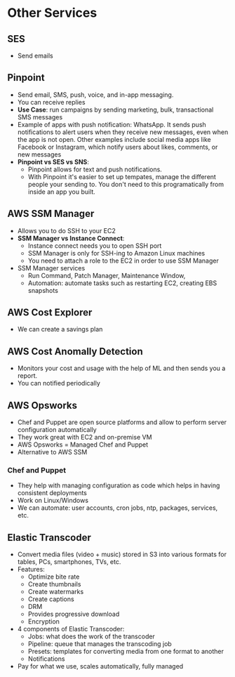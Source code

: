 # Other Services

## SES
- Send emails

## Pinpoint
- Send email, SMS, push, voice, and in-app messaging.
- You can receive replies
- **Use Case**: run campaigns by sending marketing, bulk, transactional SMS messages
- Example of apps with push notification: WhatsApp. It sends push notifications to alert users when they receive new messages, even when the app is not open. Other examples include social media apps like Facebook or Instagram, which notify users about likes, comments, or new messages
- **Pinpoint vs SES vs SNS**:
    - Pinpoint allows for text and push notifications.
    - With Pinpoint it's easier to set up tempates, manage the different people your sending to. You don't need to this programatically from inside an app you built.

## AWS SSM Manager
- Allows you to do SSH to your EC2
- **SSM Manager vs Instance Connect**:
    - Instance connect needs you to open SSH port
    - SSM Manager is only for SSH-ing to Amazon Linux machines
    - You need to attach a role to the EC2 in order to use SSM Manager
- SSM Manager services
    - Run Command, Patch Manager, Maintenance Window,
    - Automation: automate tasks such as restarting EC2, creating EBS snapshots
 

## AWS Cost Explorer
- We can create a savings plan

## AWS Cost Anomally Detection
- Monitors your cost and usage with the help of ML and then sends you a report.
- You can notified periodically

## AWS Opsworks

- Chef and Puppet are open source platforms and allow to perform server configuration automatically
- They work great with EC2 and on-premise VM
- AWS Opsworks = Managed Chef and Puppet
- Alternative to AWS SSM

### Chef and Puppet

- They help with managing configuration as code which helps in having consistent deployments
- Work on Linux/Windows
- We can automate: user accounts, cron jobs, ntp, packages, services, etc.

## Elastic Transcoder

- Convert media files (video + music) stored in S3 into various formats for tables, PCs, smartphones, TVs, etc.
- Features:
    - Optimize bite rate
    - Create thumbnails
    - Create watermarks
    - Create captions
    - DRM
    - Provides progressive download
    - Encryption
- 4 components of Elastic Transcoder:
    - Jobs: what does the work of the transcoder
    - Pipeline: queue that manages the transcoding job
    - Presets: templates for converting media from one format to another
    - Notifications
- Pay for what we use, scales automatically, fully managed
